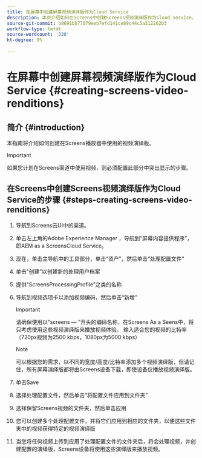 ```yaml
---
title: 在屏幕中创建屏幕视频演绎版作为Cloud Service
description: 本页介绍如何在Screens中创建Screens视频演绎版作为Cloud Service。
source-git-commit: b8691bb77079eeb7efd141ce89c44c5a312262b3
workflow-type: tm+mt
source-wordcount: '330'
ht-degree: 0%

---
```



# 在屏幕中创建屏幕视频演绎版作为Cloud Service {#creating-screens-video-renditions}

## 简介 {#introduction}

本指南将介绍如何创建在Screens播放器中使用的视频演绎版。

>[!IMPORTANT]
>如果您计划在Screens渠道中使用视频，则必须配置此部分中突出显示的步骤。

## 在Screens中创建Screens视频演绎版作为Cloud Service的步骤 {#steps-creating-screens-video-renditions}

1. 导航到Screens云UI中的渠道。
1. 单击左上角的Adobe Experience Manager ，导航到“屏幕内容提供程序”，即AEM as a ScreensCloud Service。
1. 现在，单击主导航中的工具部分，单击“资产”，然后单击“处理配置文件”

1. 单击“创建”以创建新的处理用户档案
1. 提供“ScreensProcessingProfile”之类的名称
1. 导航到视频选项卡以添加视频编码，然后单击“新增”


   >[!IMPORTANT]
   >请确保使用以“screens — ”开头的编码名称，在Screens As a Seens中，将只考虑使用这些视频演绎版来播放视频体验。 输入适合您的视频的比特率（720px视频为2500 kbps，1080px为5000 kbps）

   >[!NOTE]
   >可以根据您的需求，以不同的宽度/高度/比特率添加多个视频演绎版，但请记住，所有屏幕演绎版都将由Screens设备下载，即使设备仅播放视频演绎版。

1. 单击Save

1. 选择处理配置文件，然后单击“将配置文件应用到文件夹”

1. 选择保留Screens视频的文件夹，然后单击应用

1. 您可以创建多个处理配置文件，并将它们应用到相应的文件夹，以便这些文件夹中的视频获得特定的视频演绎版

1. 当您将任何视频上传到应用了处理配置文件的文件夹后，将会处理视频，并创建配置的演绎版，Screens设备将使用这些演绎版来播放视频。

